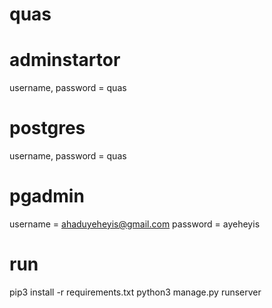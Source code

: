 # quas
# adminstartor
username, password = quas

# postgres
username, password = quas

# pgadmin
username = ahaduyeheyis@gmail.com
password = ayeheyis

# run
pip3 install -r requirements.txt
python3 manage.py runserver